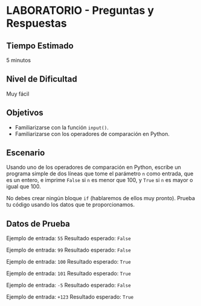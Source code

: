 # LABORATORIO - Preguntas y Respuestas

## Tiempo Estimado

5 minutos

## Nivel de Dificultad

Muy fácil

## Objetivos
 
* Familiarizarse con la función `input()`.
* Familiarizarse con los operadores de comparación en Python.


## Escenario

Usando uno de los operadores de comparación en Python, escribe un programa simple de dos líneas que tome el parámetro `n` como entrada, que es un entero, e imprime `False` si `n` es menor que 100, y `True` si `n` es mayor o igual que 100.

No debes crear ningún bloque `if` (hablaremos de ellos muy pronto). Prueba tu código usando los datos que te proporcionamos.

## Datos de Prueba

Ejemplo de entrada: `55`
Resultado esperado: `False`

Ejemplo de entrada: `99`
Resultado esperado: `False`

Ejemplo de entrada: `100`
Resultado esperado: `True`

Ejemplo de entrada: `101`
Resultado esperado: `True`

Ejemplo de entrada: `-5`
Resultado esperado: `False`

Ejemplo de entrada: `+123`
Resultado esperado: `True`



